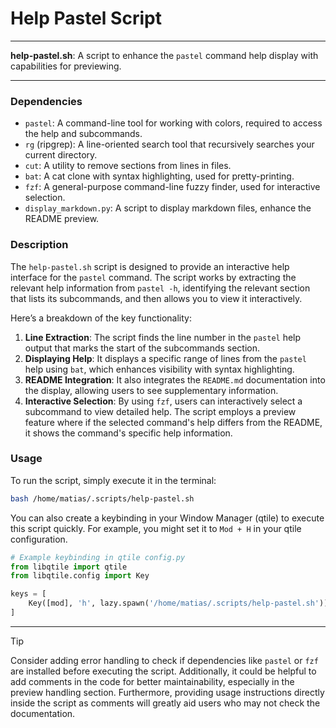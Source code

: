 # Help Pastel Script

---

**help-pastel.sh**: A script to enhance the `pastel` command help display with capabilities for previewing.

---

### Dependencies

- `pastel`: A command-line tool for working with colors, required to access the help and subcommands.
- `rg` (ripgrep): A line-oriented search tool that recursively searches your current directory.
- `cut`: A utility to remove sections from lines in files.
- `bat`: A cat clone with syntax highlighting, used for pretty-printing.
- `fzf`: A general-purpose command-line fuzzy finder, used for interactive selection.
- `display_markdown.py`: A script to display markdown files, enhance the README preview.

### Description

The `help-pastel.sh` script is designed to provide an interactive help interface for the `pastel` command. The script works by extracting the relevant help information from `pastel -h`, identifying the relevant section that lists its subcommands, and then allows you to view it interactively.

Here’s a breakdown of the key functionality:

1. **Line Extraction**: The script finds the line number in the `pastel` help output that marks the start of the subcommands section.
2. **Displaying Help**: It displays a specific range of lines from the `pastel` help using `bat`, which enhances visibility with syntax highlighting.
3. **README Integration**: It also integrates the `README.md` documentation into the display, allowing users to see supplementary information.
4. **Interactive Selection**: By using `fzf`, users can interactively select a subcommand to view detailed help. The script employs a preview feature where if the selected command's help differs from the README, it shows the command's specific help information.

### Usage

To run the script, simply execute it in the terminal:

```bash
bash /home/matias/.scripts/help-pastel.sh
```

You can also create a keybinding in your Window Manager (qtile) to execute this script quickly. For example, you might set it to `Mod + H` in your qtile configuration.

```python
# Example keybinding in qtile config.py
from libqtile import qtile
from libqtile.config import Key

keys = [
    Key([mod], 'h', lazy.spawn('/home/matias/.scripts/help-pastel.sh')),
]
```

---

> [!TIP] 
> Consider adding error handling to check if dependencies like `pastel` or `fzf` are installed before executing the script. Additionally, it could be helpful to add comments in the code for better maintainability, especially in the preview handling section. Furthermore, providing usage instructions directly inside the script as comments will greatly aid users who may not check the documentation.